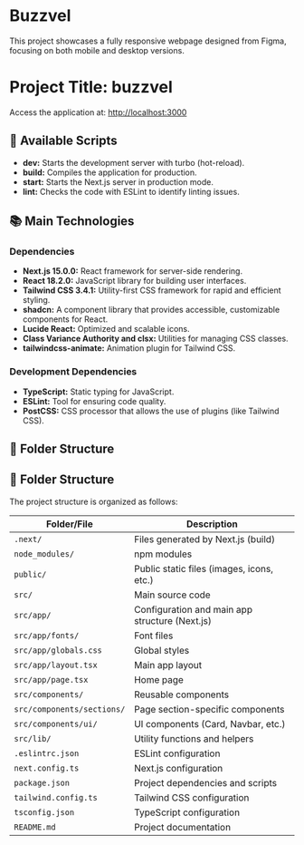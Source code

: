 
# Buzzvel

This project showcases a fully responsive webpage designed from Figma, focusing on both mobile and desktop versions.

# Project Title: buzzvel

Access the application at: [http://localhost:3000](http://localhost:3000)

## 📄 Available Scripts

- **dev:** Starts the development server with turbo (hot-reload).
- **build:** Compiles the application for production.
- **start:** Starts the Next.js server in production mode.
- **lint:** Checks the code with ESLint to identify linting issues.

## 📚 Main Technologies

### Dependencies

- **Next.js 15.0.0:** React framework for server-side rendering.
- **React 18.2.0:** JavaScript library for building user interfaces.
- **Tailwind CSS 3.4.1:** Utility-first CSS framework for rapid and efficient styling.
- **shadcn:** A component library that provides accessible, customizable components for React.
- **Lucide React:** Optimized and scalable icons.
- **Class Variance Authority and clsx:** Utilities for managing CSS classes.
- **tailwindcss-animate:** Animation plugin for Tailwind CSS.

### Development Dependencies

- **TypeScript:** Static typing for JavaScript.
- **ESLint:** Tool for ensuring code quality.
- **PostCSS:** CSS processor that allows the use of plugins (like Tailwind CSS).

## 📂 Folder Structure

## 📂 Folder Structure

The project structure is organized as follows:

| Folder/File               | Description                                         |
|---------------------------|-----------------------------------------------------|
| `.next/`                  | Files generated by Next.js (build)                  |
| `node_modules/`           | npm modules                                         |
| `public/`                 | Public static files (images, icons, etc.)           |
| `src/`                    | Main source code                                    |
| `src/app/`                | Configuration and main app structure (Next.js)      |
| `src/app/fonts/`          | Font files                                          |
| `src/app/globals.css`     | Global styles                                       |
| `src/app/layout.tsx`      | Main app layout                                     |
| `src/app/page.tsx`        | Home page                                           |
| `src/components/`         | Reusable components                                 |
| `src/components/sections/`| Page section-specific components                    |
| `src/components/ui/`      | UI components (Card, Navbar, etc.)                  |
| `src/lib/`                | Utility functions and helpers                       |
| `.eslintrc.json`          | ESLint configuration                                |
| `next.config.ts`          | Next.js configuration                               |
| `package.json`            | Project dependencies and scripts                    |
| `tailwind.config.ts`      | Tailwind CSS configuration                          |
| `tsconfig.json`           | TypeScript configuration                            |
| `README.md`               | Project documentation                               |